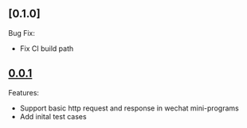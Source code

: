 ## [0.1.0]

Bug Fix:

+ Fix CI build path

## [0.0.1](https://github.com/differui/axios-wx-adapter/releases/tag/0.0.1)

Features:

+ Support basic http request and response in wechat mini-programs
+ Add inital test cases
